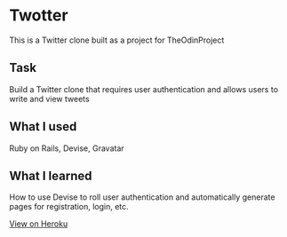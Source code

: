 # Twotter
This is a Twitter clone built as a project for TheOdinProject

## Task
Build a Twitter clone that requires user authentication and allows users to write and view tweets

## What I used
Ruby on Rails, Devise, Gravatar

## What I learned
How to use Devise to roll user authentication and automatically generate pages for registration, login, etc.

[View on Heroku](https://arcane-thicket-16255.herokuapp.com/)
